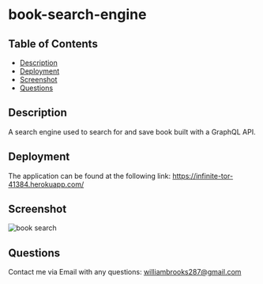 # book-search-engine

## Table of Contents
- [Description](#description)
- [Deployment](#deployment)
- [Screenshot](#screenshot)
- [Questions](#questions)

## Description
A search engine used to search for and save book built with a GraphQL API.

## Deployment
The application can be found at the following link:
https://infinite-tor-41384.herokuapp.com/

## Screenshot
![book search](https://user-images.githubusercontent.com/93878337/167477517-afd65326-f4b1-4c94-9e2e-4b20554dfba1.PNG)

## Questions
Contact me via Email with any questions: [williambrooks287@gmail.com](mailto:williambrooks287@gmail.com)
